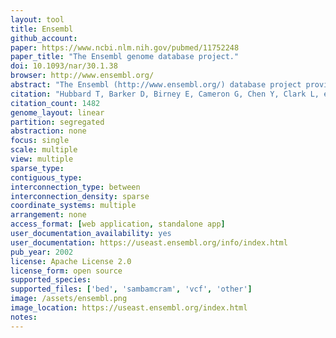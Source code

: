 ```yaml
---
layout: tool 
title: Ensembl
github_account: 
paper: https://www.ncbi.nlm.nih.gov/pubmed/11752248
paper_title: "The Ensembl genome database project."
doi: 10.1093/nar/30.1.38
browser: http://www.ensembl.org/
abstract: "The Ensembl (http://www.ensembl.org/) database project provides a bioinformatics framework to organise biology around the sequences of large genomes. It is a comprehensive source of stable automatic annotation of the human genome sequence, with confirmed gene predictions that have been integrated with external data sources, and is available as either an interactive web site or as flat files. It is also an open source software engineering project to develop a portable system able to handle very large genomes and associated requirements from sequence analysis to data storage and visualisation. The Ensembl site is one of the leading sources of human genome sequence annotation and provided much of the analysis for publication by the international human genome project of the draft genome. The Ensembl system is being installed around the world in both companies and academic sites on machines ranging from supercomputers to laptops."
citation: "Hubbard T, Barker D, Birney E, Cameron G, Chen Y, Clark L, et al. The Ensembl genome database project. Nucleic Acids Res. academic.oup.com; 2002;30: 38–41."
citation_count: 1482
genome_layout: linear
partition: segregated
abstraction: none
focus: single
scale: multiple
view: multiple
sparse_type: 
contiguous_type: 
interconnection_type: between
interconnection_density: sparse
coordinate_systems: multiple
arrangement: none
access_format: [web application, standalone app]
user_documentation_availability: yes
user_documentation: https://useast.ensembl.org/info/index.html
pub_year: 2002
license: Apache License 2.0
license_form: open source
supported_species: 
supported_files: ['bed', 'sambamcram', 'vcf', 'other']
image: /assets/ensembl.png
image_location: https://useast.ensembl.org/index.html
notes: 
---
```

